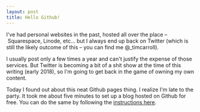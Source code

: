 ```yaml
---
layout: post
title: Hello Github!
---
```


I've had personal websites in the past, hosted all over the place – Squarespace, Linode, etc... but I always end up back on Twitter (which is still the likely outcome of this – you can find me @_timcarroll).

I usually post only a few times a year and can't justify the expense of those services. But Twitter is becoming a bit of a shit show at the time of this writing (early 2018), so I'm going to get back in the game of owning my own content.

Today I found out about this neat Github pages thing. I realize I'm late to the party. It took me about five minutes to set up a blog hosted on Github for free. You can do the same by following the [instructions here](https://www.smashingmagazine.com/2014/08/build-blog-jekyll-github-pages/).
